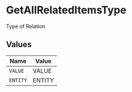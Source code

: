 # GetAllRelatedItemsType

Type of Relation


## Values

| Name     | Value    |
| -------- | -------- |
| `VALUE`  | VALUE    |
| `ENTITY` | ENTITY   |